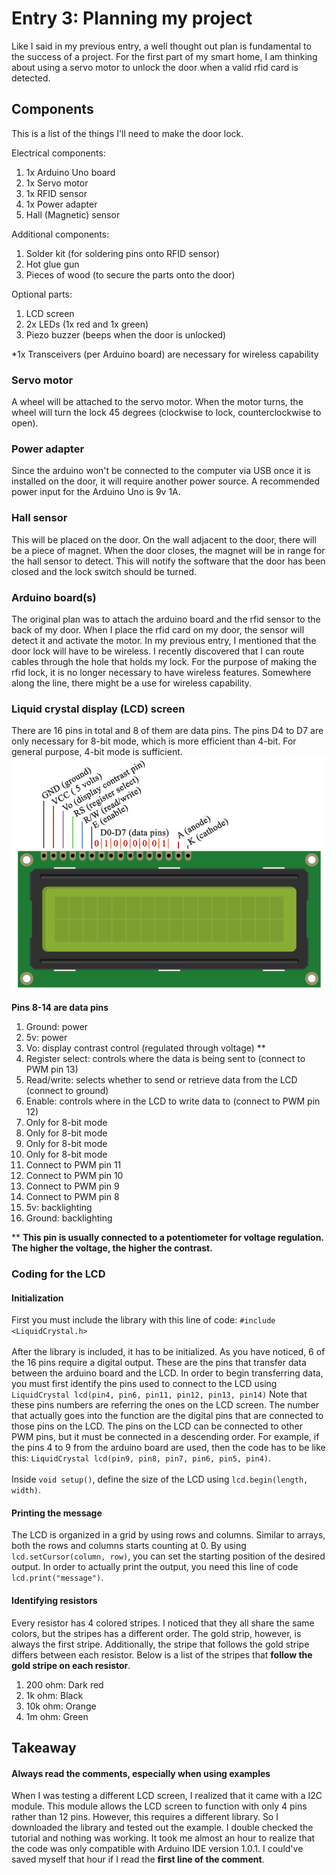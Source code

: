 # Entry 3: Planning my project

Like I said in my previous entry, a well thought out 
plan is fundamental to the success of a project.
For the first part of my smart home, I am thinking about using 
a servo motor to unlock the door when a valid rfid card is detected.

## Components
This is a list of the things I'll need to make the door lock.

Electrical components:
1. 1x Arduino Uno board
2. 1x Servo motor
3. 1x RFID sensor
4. 1x Power adapter 
5. Hall (Magnetic) sensor
 
Additional components:
1. Solder kit (for soldering pins onto RFID sensor)
2. Hot glue gun
3. Pieces of wood (to secure the parts onto the door)

Optional parts:
1. LCD screen 
2. 2x LEDs (1x red and 1x green)
3. Piezo buzzer (beeps when the door is unlocked)

*1x Transceivers (per Arduino board) are necessary for wireless capability

### Servo motor
A wheel will be attached to the servo motor. When the motor turns, 
the wheel will turn the lock 45 degrees (clockwise to lock, counterclockwise to open). 

### Power adapter
Since the arduino won't be connected to the computer via USB once it is installed on the door,
it will require another power source. A recommended power input for the Arduino Uno is 9v 1A.

### Hall sensor
This will be placed on the door. On the wall adjacent to the door, there will be a piece of magnet. 
When the door closes, the magnet will be in range for the hall sensor to detect. 
This will notify the software that the door has been closed and the lock switch should be turned. 

### Arduino board(s)
The original plan was to attach the arduino board and the rfid sensor to the back of my door.
When I place the rfid card on my door, the sensor will detect it and activate the motor.
In my previous entry, I mentioned that the door lock will have to be wireless. 
I recently discovered that I can route cables through the hole that holds my lock.
For the purpose of making the rfid lock, it is no longer necessary to have wireless features. 
Somewhere along the line, there might be a use for wireless capability.

### Liquid crystal display (LCD) screen
There are 16 pins in total and 8 of them are data pins. The pins D4 to D7 are only necessary for 8-bit mode, 
which is more efficient than 4-bit. For general purpose, 4-bit mode is sufficient. 
<img src="../images/lcd.png"/>

**Pins 8-14 are data pins**

1. Ground: power
2. 5v: power
3. Vo: display contrast control (regulated through voltage) **
4. Register select: controls where the data is being sent to (connect to PWM pin 13)
5. Read/write: selects whether to send or retrieve data from the LCD (connect to ground)
6. Enable: controls where in the LCD to write data to (connect to PWM pin 12)
7. Only for 8-bit mode
8. Only for 8-bit mode
9. Only for 8-bit mode
10. Only for 8-bit mode
11. Connect to PWM pin 11
12. Connect to PWM pin 10
13. Connect to PWM pin 9
14. Connect to PWM pin 8
15. 5v: backlighting
16. Ground: backlighting

** **This pin is usually connected to a potentiometer for voltage regulation. The higher the voltage, the higher the contrast.**


### Coding for the LCD

#### Initialization
First you must include the library with this line of code: `#include <LiquidCrystal.h>`
<br/>
<br/>
After the library is included, it has to be initialized.
As you have noticed, 6 of the 16 pins require a digital output. 
These are the pins that transfer data between the arduino board and the LCD.
In order to begin transferring data, you must first identify the pins used to connect to the LCD
using `LiquidCrystal lcd(pin4, pin6, pin11, pin12, pin13, pin14)`
Note that these pins numbers are referring the ones on the LCD screen. 
The number that actually goes into the function are the digital pins that are connected to those pins on the LCD.
The pins on the LCD can be connected to other PWM pins, but it must be connected in a descending order.
For example, if the pins 4 to 9 from the arduino board are used, then the code has to be like this: 
`LiquidCrystal lcd(pin9, pin8, pin7, pin6, pin5, pin4)`. 
<br/>
<br/>
Inside `void setup()`, define the size of the LCD using `lcd.begin(length, width)`.

#### Printing the message

The LCD is organized in a grid by using rows and columns.
Similar to arrays, both the rows and columns starts counting at 0.
By using `lcd.setCursor(column, row)`, 
you can set the starting position of the desired output.
In order to actually print the output, 
you need this line of code `lcd.print("message")`.

#### Identifying resistors
Every resistor has 4 colored stripes. I noticed that they all share the same colors, 
but the stripes has a different order. The gold strip, however, is always the first stripe. 
Additionally, the stripe that follows the gold stripe differs between each resistor. 
Below is a list of the stripes that **follow the gold stripe on each resistor**.

1. 200 ohm: Dark red
2. 1k ohm: Black
3. 10k ohm: Orange
4. 1m ohm: Green

## Takeaway

#### Always read the comments, especially when using examples
When I was testing a different LCD screen, I realized that it came with a I2C module.
This module allows the LCD screen to function with only 4 pins rather than 12 pins. 
However, this requires a different library. So I downloaded the library and tested out the example. 
I double checked the tutorial and nothing was working. 
It took me almost an hour to realize that the code was only compatible with Arduino IDE version 1.0.1. 
I could've saved myself that hour if I read the **first line of the comment**. 


 
 

